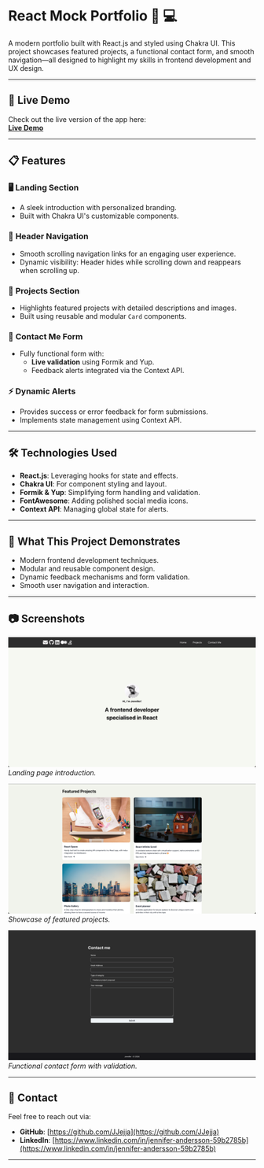 # React Mock Portfolio 🎨 💻

A modern portfolio built with React.js and styled using Chakra UI. This project showcases featured projects, a functional contact form, and smooth navigation—all designed to highlight my skills in frontend development and UX design.

---

## 🚀 Live Demo

Check out the live version of the app here:  
[**Live Demo**](https://jjejja.github.io/react-mock-portfolio/)

---

## 📋 Features

### 🖥️ **Landing Section**

- A sleek introduction with personalized branding.
- Built with Chakra UI's customizable components.

### 🧭 **Header Navigation**

- Smooth scrolling navigation links for an engaging user experience.
- Dynamic visibility: Header hides while scrolling down and reappears when scrolling up.

### 🚀 **Projects Section**

- Highlights featured projects with detailed descriptions and images.
- Built using reusable and modular `Card` components.

### 📩 **Contact Me Form**

- Fully functional form with:
  - **Live validation** using Formik and Yup.
  - Feedback alerts integrated via the Context API.

### ⚡ **Dynamic Alerts**

- Provides success or error feedback for form submissions.
- Implements state management using Context API.

---

## 🛠️ Technologies Used

- **React.js**: Leveraging hooks for state and effects.
- **Chakra UI**: For component styling and layout.
- **Formik & Yup**: Simplifying form handling and validation.
- **FontAwesome**: Adding polished social media icons.
- **Context API**: Managing global state for alerts.

---

## 🎯 What This Project Demonstrates

- Modern frontend development techniques.
- Modular and reusable component design.
- Dynamic feedback mechanisms and form validation.
- Smooth user navigation and interaction.

---

## 📷 Screenshots

![Landing Page](./screenshots/landing.png)
_Landing page introduction._

![Projects Section](./screenshots/projects.png)
_Showcase of featured projects._

![Contact Form](./screenshots/contact.png)
_Functional contact form with validation._

---

## 📧 Contact

Feel free to reach out via:

- **GitHub**: [https://github.com/JJejja](https://github.com/JJejja)
- **LinkedIn**: [https://www.linkedin.com/in/jennifer-andersson-59b2785b](https://www.linkedin.com/in/jennifer-andersson-59b2785b)

---
